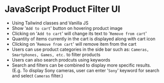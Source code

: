 # JavaScript Product Filter UI

- Using Tailwind classes and Vanilla JS
- Show '`Add to cart`' button on hovering product image
- Clicking on '`Add to cart`' will change its text to '`Remove from cart`' 
- Quantity of items currently in the cart is displayed along with cart icon
- Clicking on '`Remove from cart`' will remove item from the cart 
- Users can use product categories in the side bar such as: `Cameras, Smartphones, Games, etc.` to filter products
- Users can also search prodcuts using keywords
- Search and filters can be combined to display more specific results. (E.g. To display Sony cameras, user can enter '`Sony`' keyword for search and select `Cameras` filter.)